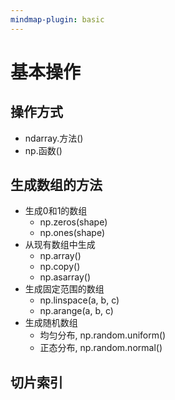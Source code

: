 ```yaml
---
mindmap-plugin: basic
---
```


# 基本操作

## 操作方式
- ndarray.⽅法()
- np.函数()

## ⽣成数组的⽅法
- ⽣成0和1的数组
    - np.zeros(shape)
    - np.ones(shape)
- 从现有数组中⽣成
    - np.array()
    - np.copy()
    - np.asarray()
- ⽣成固定范围的数组
    - np.linspace(a, b, c)
    - np.arange(a, b, c)
- ⽣成随机数组
    - 均匀分布, np.random.uniform()
    - 正态分布, np.random.normal()

## 切⽚索引


